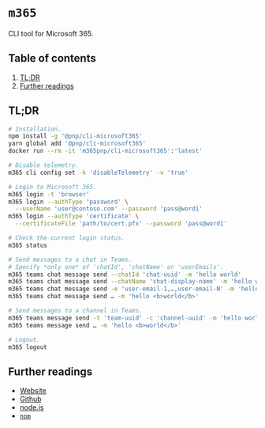 # `m365`

CLI tool for Microsoft 365.

## Table of contents <!-- omit in toc -->

1. [TL;DR](#tldr)
1. [Further readings](#further-readings)

## TL;DR

```sh
# Installation.
npm install -g '@pnp/cli-microsoft365'
yarn global add '@pnp/cli-microsoft365'
docker run --rm -it 'm365pnp/cli-microsoft365':'latest'

# Disable telemetry.
m365 cli config set -k 'disableTelemetry' -v 'true'

# Login to Microsoft 365.
m365 login -t 'browser'
m365 login --authType 'password' \
  --userName 'user@contoso.com' --password 'pass@word1'
m365 login --authType 'certificate' \
  --certificateFile 'path/to/cert.pfx' --password 'pass@word1'

# Check the current login status.
m365 status

# Send messages to a chat in Teams.
# Specify *only one* of 'chatId', 'chatName' or 'userEmails'.
m365 teams chat message send --chatId 'chat-uuid' -m 'hello world'
m365 teams chat message send --chatName 'chat-display-name' -m 'hello world'
m365 teams chat message send -e 'user-email-1,…,user-email-N' -m 'hello world'
m365 teams chat message send … -m 'hello <b>world</b>'

# Send messages to a channel in Teams.
m365 teams message send -t 'team-uuid' -c 'channel-uuid' -m 'hello world'
m365 teams message send … -m 'hello <b>world</b>'

# Logout.
m365 logout
```

## Further readings

- [Website]
- [Github]
- [node.js]
- [`npm`][npm]

<!--
  References
  -->

<!-- Upstream -->
[github]: https://github.com/pnp/cli-microsoft365
[website]: https://pnp.github.io/cli-microsoft365/

<!-- In-article sections -->
[further readings]: #further-readings

<!-- Knowledge base -->
[node.js]: node.js.md
[npm]: npm.md
